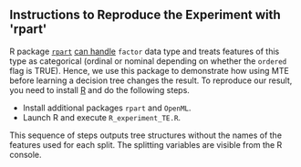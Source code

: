 ## Instructions to Reproduce the Experiment with 'rpart'

R package [`rpart`](https://cran.r-project.org/web/packages/rpart/index.html) [can handle](https://www.gormanalysis.com/blog/decision-trees-in-r-using-rpart/#dataset-1) `factor` data type and treats features of this type as categorical (ordinal or nominal depending on whether the `ordered` flag is TRUE). 
Hence, we use this package to demonstrate how using MTE before learning a decision tree changes the result.
To reproduce our result, you need to install [R](https://www.r-project.org/) and do the following steps.

- Install additional packages `rpart` and `OpenML`.
- Launch R and execute `R_experiment_TE.R`.

This sequence of steps outputs tree structures without the names of the features used for each split. 
The splitting variables are visible from the R console.